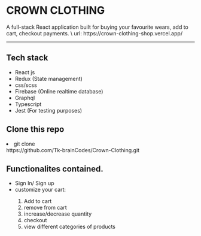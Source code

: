 <h1> CROWN CLOTHING </h2>
A full-stack React application built for buying your favourite wears, add to cart, checkout payments. \
url: https://crown-clothing-shop.vercel.app/

<hr />

<h2>Tech stack</h2> 

<ul>
  <li>React js</li>
  <li>Redux (State management)</li>
  <li>css/scss</li>
  <li>Firebase (Online realtime database)</li>
  <li>Graphql</li>
  <li>Typescript</li>
  <li>Jest (For testing purposes)</li>
</ul>




<h2> Clone this repo </h2>
<li> git clone</li> https://github.com/Tk-brainCodes/Crown-Clothing.git






<h2> Functionalites contained.</h2>

<ul>
  <li>Sign In/ Sign up </li>
  <li> customize your cart: </li>
  <ol>
   <li>Add to cart</li> 
  <li>remove from cart </li>
  <li>increase/decrease quantity </li>
  <li>checkout </li>
  <li>view different categories of products</li>
  </ol>
 </ul>
